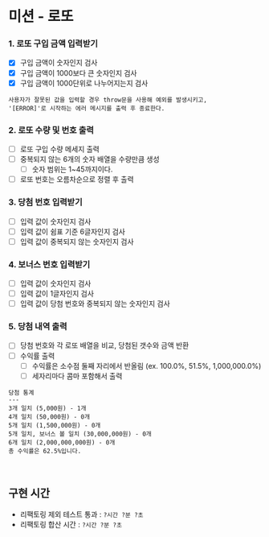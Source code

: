 # 미션 - 로또

### 1. 로또 구입 금액 입력받기

- [x] 구입 금액이 숫자인지 검사
- [x] 구입 금액이 1000보다 큰 숫자인지 검사
- [x] 구입 금액이 1000단위로 나누어지는지 검사

```
사용자가 잘못된 값을 입력할 경우 throw문을 사용해 예외를 발생시키고,
'[ERROR]'로 시작하는 에러 메시지를 출력 후 종료한다.
```

### 2. 로또 수량 및 번호 출력

- [ ] 로또 구입 수량 메세지 출력
- [ ] 중복되지 않는 6개의 숫자 배열을 수량만큼 생성
  - [ ] 숫자 범위는 1~45까지이다.
- [ ] 로또 번호는 오름차순으로 정렬 후 출력

### 3. 당첨 번호 입력받기

- [ ] 입력 값이 숫자인지 검사
- [ ] 입력 값이 쉼표 기준 6글자인지 검사
- [ ] 입력 값이 중복되지 않는 숫자인지 검사

### 4. 보너스 번호 입력받기

- [ ] 입력 값이 숫자인지 검사
- [ ] 입력 값이 1글자인지 검사
- [ ] 입력 값이 당첨 번호와 중복되지 않는 숫자인지 검사

### 5. 당첨 내역 출력

- [ ] 당첨 번호와 각 로또 배열을 비교, 당첨된 갯수와 금액 반환
- [ ] 수익률 출력
  - [ ] 수익률은 소수점 둘째 자리에서 반올림 (ex. 100.0%, 51.5%, 1,000,000.0%)
  - [ ] 세자리마다 콤마 포함해서 출력

```
당첨 통계
---
3개 일치 (5,000원) - 1개
4개 일치 (50,000원) - 0개
5개 일치 (1,500,000원) - 0개
5개 일치, 보너스 볼 일치 (30,000,000원) - 0개
6개 일치 (2,000,000,000원) - 0개
총 수익률은 62.5%입니다.
```

<br >

## 구현 시간

- 리팩토링 제외 테스트 통과 : `?시간 ?분 ?초`
- 리팩토링 합산 시간 : `?시간 ?분 ?초`
